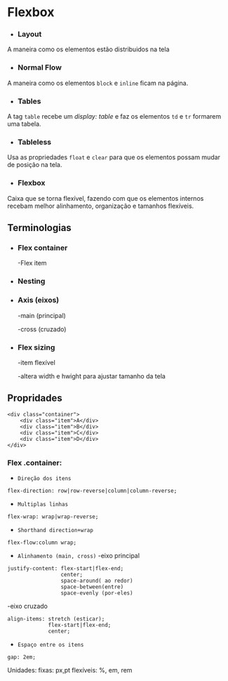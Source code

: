 # Flexbox

* ### Layout

 A maneira como os elementos estão distribuidos na tela

* ### Normal Flow

 A maneira como os elementos <span title="<p>, <div>" >`block`</span> e <span title="<span>, <strong>">`inline`</span> ficam na página.

* ### Tables

 A tag  `table` recebe um *display: table* e faz os elementos <span title="linha" >`td`</span> e  <span title="coluna" >`tr`</span> formarem uma tabela.

* ### Tableless

 Usa as propriedades <span title="float: left / rigth;" >`float`</span> e <span title="clear: both" >`clear`</span> para que os elementos possam mudar de posição na tela.

* ### Flexbox

 Caixa que se torna flexível, fazendo com que os elementos internos recebam melhor alinhamento, organização e tamanhos flexíveis.

 ## Terminologias


* <h3 title="elemento que contém">Flex container</h3>
    <p title="elemento contido">-Flex item</p>

* <h3 title="elementos dentro de elementos">Nesting</h3>

* <h3>Axis (eixos)</h3>
    <p   title="start; end">-main (principal)</p >
    <p title="start; end">-cross (cruzado)</p>   

* <h3 title="flex: 1;">Flex sizing</h3>
    <p>-item flexível</p>
    <p>-altera width e hwight para ajustar tamanho da tela</p>

## Propridades

```
<div class="container">
    <div class="item">A</div>
    <div class="item">B</div>
    <div class="item">C</div>
    <div class="item">D</div>
</div>
```

### Flex .container:

* `Direção dos itens`
```
flex-direction: row|row-reverse|column|column-reverse;
```

* `Multiplas linhas`
```
flex-wrap: wrap|wrap-reverse;
```
* `Shorthand direction+wrap`
```
flex-flow:column wrap;
```

* `Alinhamento (main, cross)`
 -eixo principal
```
justify-content: flex-start|flex-end;
                 center;
                 space-around( ao redor)
                 space-between(entre)
                 space-evenly (por-eles)
```
 -eixo cruzado
```
align-items: stretch (esticar);
             flex-start|flex-end;
             center;
```

* `Espaço entre os itens`
```
gap: 2em;
```
Unidades:
    fixas: px,pt
    flexíveis: %, em, rem